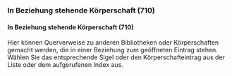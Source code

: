 ### In Beziehung stehende Körperschaft (710)

#### In Beziehung stehende Körperschaft (710)  
Hier können Querverweise zu anderen Bibliotheken oder Körperschaften gemacht werden, die in einer Beziehung zum geöffneten Eintrag stehen. Wählen Sie das entsprechende Sigel oder den Körperschafteintrag aus der Liste oder dem aufgerufenen Index aus.  
